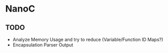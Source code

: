 # NanoC

## TODO

- Analyze Memory Usage and try to reduce (Variable/Function ID Maps?)
- Encapsulation Parser Output
